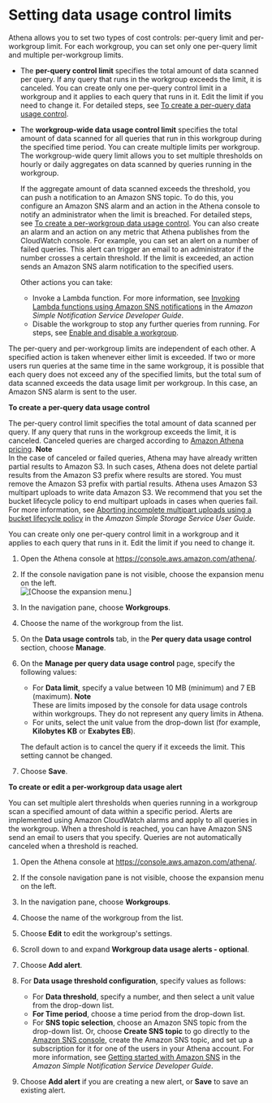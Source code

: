 # Setting data usage control limits<a name="workgroups-setting-control-limits-cloudwatch"></a>

 Athena allows you to set two types of cost controls: per\-query limit and per\-workgroup limit\. For each workgroup, you can set only one per\-query limit and multiple per\-workgroup limits\.
+ The **per\-query control limit** specifies the total amount of data scanned per query\. If any query that runs in the workgroup exceeds the limit, it is canceled\. You can create only one per\-query control limit in a workgroup and it applies to each query that runs in it\. Edit the limit if you need to change it\. For detailed steps, see [To create a per\-query data usage control](#configure-control-limit-per-query)\.
+ The **workgroup\-wide data usage control limit** specifies the total amount of data scanned for all queries that run in this workgroup during the specified time period\. You can create multiple limits per workgroup\. The workgroup\-wide query limit allows you to set multiple thresholds on hourly or daily aggregates on data scanned by queries running in the workgroup\. 

  If the aggregate amount of data scanned exceeds the threshold, you can push a notification to an Amazon SNS topic\. To do this, you configure an Amazon SNS alarm and an action in the Athena console to notify an administrator when the limit is breached\. For detailed steps, see [To create a per\-workgroup data usage control](#configure-control-limit-per-workgroup)\. You can also create an alarm and an action on any metric that Athena publishes from the CloudWatch console\. For example, you can set an alert on a number of failed queries\. This alert can trigger an email to an administrator if the number crosses a certain threshold\. If the limit is exceeded, an action sends an Amazon SNS alarm notification to the specified users\.

  Other actions you can take:
  + Invoke a Lambda function\. For more information, see [Invoking Lambda functions using Amazon SNS notifications](https://docs.aws.amazon.com/sns/latest/dg/sns-lambda-as-subscriber.html) in the *Amazon Simple Notification Service Developer Guide*\.
  + Disable the workgroup to stop any further queries from running\. For steps, see [Enable and disable a workgroup](workgroups-create-update-delete.md#workgroups-enabled-disabled)\.

The per\-query and per\-workgroup limits are independent of each other\. A specified action is taken whenever either limit is exceeded\. If two or more users run queries at the same time in the same workgroup, it is possible that each query does not exceed any of the specified limits, but the total sum of data scanned exceeds the data usage limit per workgroup\. In this case, an Amazon SNS alarm is sent to the user\. <a name="configure-control-limit-per-query"></a>

**To create a per\-query data usage control**

The per\-query control limit specifies the total amount of data scanned per query\. If any query that runs in the workgroup exceeds the limit, it is canceled\. Canceled queries are charged according to [Amazon Athena pricing](https://aws.amazon.com/athena/pricing/)\.
**Note**  
In the case of canceled or failed queries, Athena may have already written partial results to Amazon S3\. In such cases, Athena does not delete partial results from the Amazon S3 prefix where results are stored\. You must remove the Amazon S3 prefix with partial results\. Athena uses Amazon S3 multipart uploads to write data Amazon S3\. We recommend that you set the bucket lifecycle policy to end multipart uploads in cases when queries fail\. For more information, see [Aborting incomplete multipart uploads using a bucket lifecycle policy](https://docs.aws.amazon.com/AmazonS3/latest/dev/mpuoverview.html#mpu-abort-incomplete-mpu-lifecycle-config) in the *Amazon Simple Storage Service User Guide*\.

You can create only one per\-query control limit in a workgroup and it applies to each query that runs in it\. Edit the limit if you need to change it\. 

1. Open the Athena console at [https://console\.aws\.amazon\.com/athena/](https://console.aws.amazon.com/athena/home)\.

1. If the console navigation pane is not visible, choose the expansion menu on the left\.  
![\[Choose the expansion menu.\]](http://docs.aws.amazon.com/athena/latest/ug/images/polaris-nav-pane-expansion.png)

1. In the navigation pane, choose **Workgroups**\.

1. Choose the name of the workgroup from the list\.

1. On the **Data usage controls** tab, in the **Per query data usage control** section, choose **Manage**\. 

1. On the **Manage per query data usage control** page, specify the following values:
   + For **Data limit**, specify a value between 10 MB \(minimum\) and 7 EB \(maximum\)\.
**Note**  
These are limits imposed by the console for data usage controls within workgroups\. They do not represent any query limits in Athena\.
   + For units, select the unit value from the drop\-down list \(for example, **Kilobytes KB** or **Exabytes EB**\)\.

   The default action is to cancel the query if it exceeds the limit\. This setting cannot be changed\.

1. Choose **Save**\.<a name="configure-control-limit-per-workgroup"></a>

**To create or edit a per\-workgroup data usage alert**

You can set multiple alert thresholds when queries running in a workgroup scan a specified amount of data within a specific period\. Alerts are implemented using Amazon CloudWatch alarms and apply to all queries in the workgroup\. When a threshold is reached, you can have Amazon SNS send an email to users that you specify\. Queries are not automatically canceled when a threshold is reached\.

1. Open the Athena console at [https://console\.aws\.amazon\.com/athena/](https://console.aws.amazon.com/athena/home)\.

1. If the console navigation pane is not visible, choose the expansion menu on the left\.

1. In the navigation pane, choose **Workgroups**\.

1. Choose the name of the workgroup from the list\.

1. Choose **Edit** to edit the workgroup's settings\.

1. Scroll down to and expand **Workgroup data usage alerts \- optional**\.

1. Choose **Add alert**\.

1. For **Data usage threshold configuration**, specify values as follows:
   + For **Data threshold**, specify a number, and then select a unit value from the drop\-down list\.
   + **For Time period**, choose a time period from the drop\-down list\.
   + For **SNS topic selection**, choose an Amazon SNS topic from the drop\-down list\. Or, choose **Create SNS topic** to go directly to the [Amazon SNS console](https://console.aws.amazon.com/sns/v2/home), create the Amazon SNS topic, and set up a subscription for it for one of the users in your Athena account\. For more information, see [Getting started with Amazon SNS](https://docs.aws.amazon.com/sns/latest/dg/sns-getting-started.html) in the *Amazon Simple Notification Service Developer Guide*\. 

1. Choose **Add alert** if you are creating a new alert, or **Save** to save an existing alert\.